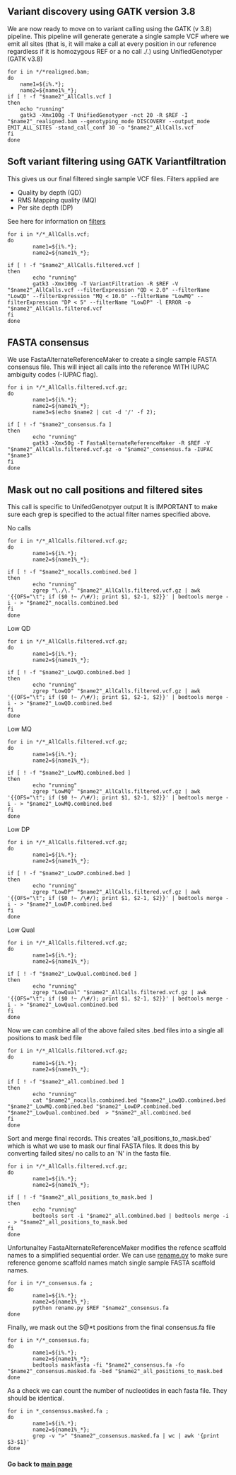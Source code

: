 ## Variant discovery using GATK version 3.8 
We are now ready to move on to variant calling using the GATK (v 3.8) pipeline.
This pipeline will generate generate a single sample VCF where we emit all sites (that is, it will make a call at every position in our reference regardless if it is homozygous REF or a no call ./.)
using UnifiedGenotyper (GATK v3.8)

```
for i in */*realigned.bam;
do
	name1=${i%.*};
	name2=${name1%_*};
if [ ! -f "$name2"_AllCalls.vcf ]
then
	echo "running"
	gatk3 -Xmx100g -T UnifiedGenotyper -nct 20 -R $REF -I "$name2"_realigned.bam --genotyping_mode DISCOVERY --output_mode EMIT_ALL_SITES -stand_call_conf 30 -o "$name2"_AllCalls.vcf
fi
done
```
## Soft variant filtering using GATK Variantfiltration
This gives us our final filtered single sample VCF files.
Filters applied are
- Quality by depth (QD)
- RMS Mapping quality (MQ)
- Per site depth (DP)

See here for information on [filters](https://gatk.broadinstitute.org/hc/en-us/articles/360035890471-Hard-filtering-germline-short-variantsjava)  
``` 
for i in */*_AllCalls.vcf;
do
        name1=${i%.*};
        name2=${name1%_*};

if [ ! -f "$name2"_AllCalls.filtered.vcf ]
then
        echo "running"
        gatk3 -Xmx100g -T VariantFiltration -R $REF -V "$name2"_AllCalls.vcf --filterExpression "QD < 2.0" --filterName "LowQD" --filterExpression "MQ < 10.0" --filterName "LowMQ" --filterExpression "DP < 5" --filterName "LowDP" -l ERROR -o "$name2"_AllCalls.filtered.vcf
fi
done
```
## FASTA consensus
We use FastaAlternateReferenceMaker to create a single sample FASTA consensus file. This will inject all calls into the reference 
WITH IUPAC ambiguity codes (-IUPAC flag).
```
for i in */*_AllCalls.filtered.vcf.gz;
do
        name1=${i%.*}; 
        name2=${name1%_*};
        name3=$(echo $name2 | cut -d '/' -f 2);
         
if [ ! -f "$name2"_consensus.fa ]
then
        echo "running"
        gatk3 -Xmx50g -T FastaAlternateReferenceMaker -R $REF -V "$name2"_AllCalls.filtered.vcf.gz -o "$name2"_consensus.fa -IUPAC "$name3"
fi
done
```

## Mask out no call positions and filtered sites
This call is specific to UnifedGenotpyer output
It is IMPORTANT to make sure each grep is specified to the actual filter names specified above.

No calls
```
for i in */*_AllCalls.filtered.vcf.gz;
do
        name1=${i%.*};
        name2=${name1%_*};

if [ ! -f "$name2"_nocalls.combined.bed ]
then
        echo "running"
        zgrep "\./\." "$name2"_AllCalls.filtered.vcf.gz | awk '{{OFS="\t"; if ($0 !~ /\#/); print $1, $2-1, $2}}' | bedtools merge -i - > "$name2"_nocalls.combined.bed
fi
done
```
Low QD
```
for i in */*_AllCalls.filtered.vcf.gz;
do
        name1=${i%.*};
        name2=${name1%_*};

if [ ! -f "$name2"_LowQD.combined.bed ]
then
        echo "running"
        zgrep "LowQD" "$name2"_AllCalls.filtered.vcf.gz | awk '{{OFS="\t"; if ($0 !~ /\#/); print $1, $2-1, $2}}' | bedtools merge -i - > "$name2"_LowQD.combined.bed
fi
done
```
Low MQ
```
for i in */*_AllCalls.filtered.vcf.gz;
do
        name1=${i%.*};
        name2=${name1%_*};

if [ ! -f "$name2"_LowMQ.combined.bed ]
then
        echo "running"
        zgrep "LowMQ" "$name2"_AllCalls.filtered.vcf.gz | awk '{{OFS="\t"; if ($0 !~ /\#/); print $1, $2-1, $2}}' | bedtools merge -i - > "$name2"_LowMQ.combined.bed
fi
done
```
Low DP
```
for i in */*_AllCalls.filtered.vcf.gz;
do
        name1=${i%.*};
        name2=${name1%_*};

if [ ! -f "$name2"_LowDP.combined.bed ]
then
        echo "running"
        zgrep "LowDP" "$name2"_AllCalls.filtered.vcf.gz | awk '{{OFS="\t"; if ($0 !~ /\#/); print $1, $2-1, $2}}' | bedtools merge -i - > "$name2"_LowDP.combined.bed
fi
done
```
Low Qual
```
for i in */*_AllCalls.filtered.vcf.gz;
do
        name1=${i%.*};
        name2=${name1%_*};

if [ ! -f "$name2"_LowQual.combined.bed ]
then
        echo "running"
        zgrep "LowQual" "$name2"_AllCalls.filtered.vcf.gz | awk '{{OFS="\t"; if ($0 !~ /\#/); print $1, $2-1, $2}}' | bedtools merge -i - > "$name2"_LowQual.combined.bed
fi
done
```
Now we can combine all of the above failed sites .bed files into a single all positions to mask bed file
```
for i in */*_AllCalls.filtered.vcf.gz;
do
        name1=${i%.*};
        name2=${name1%_*};

if [ ! -f "$name2"_all.combined.bed ]
then
        echo "running"
        cat "$name2"_nocalls.combined.bed "$name2"_LowQD.combined.bed "$name2"_LowMQ.combined.bed "$name2"_LowDP.combined.bed "$name2"_LowQual.combined.bed  > "$name2"_all.combined.bed
fi
done
```
Sort and merge final records. This creates 'all_positions_to_mask.bed' which is what we use to mask our final FASTA files. It does this by converting failed sites/ no calls 
to an 'N' in the fasta file.
```
for i in */*_AllCalls.filtered.vcf.gz;
do
        name1=${i%.*};
        name2=${name1%_*};

if [ ! -f "$name2"_all_positions_to_mask.bed ]
then
        echo "running"
        bedtools sort -i "$name2"_all.combined.bed | bedtools merge -i - > "$name2"_all_positions_to_mask.bed
fi
done
```
Unfortunaltey FastaAlternateReferenceMaker modifies the refence scaffold names to a simplified sequential order. We can use [rename.py](https://github.com/NathanaeldHerrera/Chipmunk-phylogenomics/blob/main/3.%20Variant%20Discovery%20and%20Fasta%20Consensus/rename.py) to make sure reference genome scaffold
names match single sample FASTA scaffold names.
```
for i in */*_consensus.fa ;
do
        name1=${i%.*};
        name2=${name1%_*};
        python rename.py $REF "$name2"_consensus.fa
done    
```
Finally, we mask out the S@*t positions from the final consensus.fa file
```
for i in */*_consensus.fa;
do
        name1=${i%.*};
        name2=${name1%_*};
        bedtools maskfasta -fi "$name2"_consensus.fa -fo "$name2"_consensus.masked.fa -bed "$name2"_all_positions_to_mask.bed
done
```
As a check we can count the number of nucleotides in each fasta file. They should be identical.
```
for i in *_consensus.masked.fa ;
do
        name1=${i%.*};
        name2=${name1%_*};
        grep -v ">" "$name2"_consensus.masked.fa | wc | awk '{print $3-$1}'
done
```

#### Go back to [main page](https://github.com/NathanaeldHerrera/Chipmunk-phylogenomics/tree/main)
